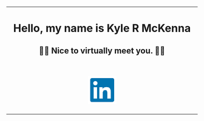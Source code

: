 <hr>

<h1 align="center"> Hello, my name is Kyle R McKenna </h1>
<h2 align="center"> 👨‍💻 Nice to virtually meet you. 👨‍💻</h2>

<h2 align="center"> 
<br>
<a href=  "https://www.linkedin.com/in/kyle-mckenna-98269a44/">  
    <img 
        src="https://github.com/Haloren/Haloren/blob/master/images/LinkedInLogo.png"
        alt="LinkedIn"
        width="75"
        height="75"
    />  
</a>
<!--
<a href= "https://dev.to/haloren">  
    <img 
        src="https://github.com/Haloren/Haloren/blob/master/images/DEVLogo.png" 
        alt="Dev"
        width="75"
        height="75"
    />  
</a>
-->
<!-- 
<a href= "https://codepen.io/haloren">  
    <img 
        src="https://github.com/Haloren/Haloren/blob/master/images/CodePenLogo.png" 
        alt="CodePen"
        width="75"
        height="75"
    />  
</a>
</h2>
-->
<hr>
<!-- 
<p align="center">
    <img 
        align="center"
        alt="Haloren's GitHub Stats"
        src="https://github-readme-stats.vercel.app/api?username=Haloren&show_icons=true"
    />
</p>

<p align="center">
    <img 
        align="center" 
        src="https://github-readme-stats.vercel.app/api/top-langs/?username=Haloren&show_icons=true" 
    />
    </a>
</p>

<hr>

<h2 align="center">
⬇️If you'd like, you can check out my repos below⬇️  
</p>
-->
